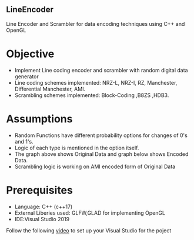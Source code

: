 ## LineEncoder
Line Encoder and Scrambler for data encoding techniques using C++ and OpenGL
# Objective
  - Implement Line coding encoder and scrambler with random digital data generator
  - Line coding schemes implemented: NRZ-L, NRZ-I, RZ, Manchester, Differential Manchester, AMI.
  - Scrambling schemes implemented: Block-Coding ,B8ZS ,HDB3.
# Assumptions
  - Random Functions have different probability options for changes of 0's and 1's.
  - Logic of each type is mentioned in the option itself.
  - The graph above shows Original Data and graph below shows Encoded Data.
  - Scrambling logic is working on AMI encoded form of Original Data
# Prerequisites
  - Language: C++ (c++17)
  - External Liberies used: GLFW,GLAD for implementing OpenGL
  - IDE:Visual Studio 2019
  
Follow the following [video](https://www.youtube.com/watch?v=45MIykWJ-C4) to set up your Visual Studio for the poject
